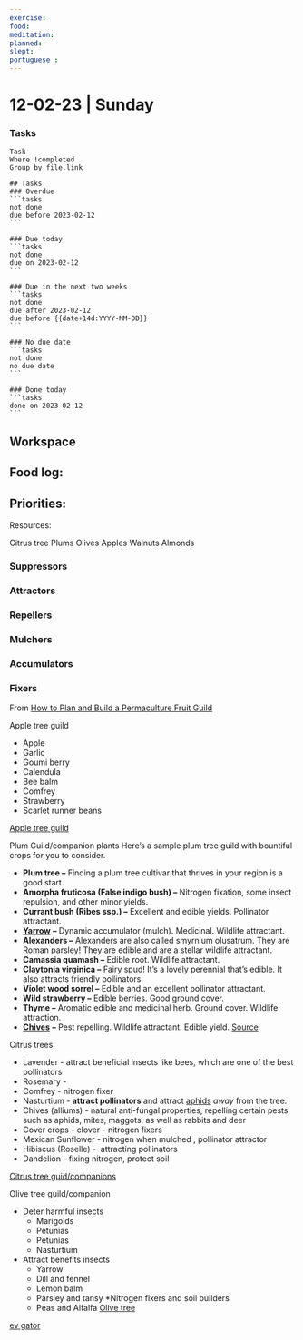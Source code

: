 ```yaml
---
exercise: 
food:
meditation:
planned:
slept:
portuguese :
---
```


# 12-02-23 | Sunday

### Tasks
```dataview
Task
Where !completed
Group by file.link
```

````
## Tasks
### Overdue
```tasks
not done
due before 2023-02-12
```

### Due today
```tasks
not done
due on 2023-02-12
```

### Due in the next two weeks
```tasks
not done
due after 2023-02-12
due before {{date+14d:YYYY-MM-DD}}
```

### No due date
```tasks
not done
no due date
```

### Done today
```tasks
done on 2023-02-12
```
````

## Workspace


Food log:
- 

Priorities:
- 

Resources:

Citrus tree
Plums
Olives
Apples
Walnuts
Almonds 


### Suppressors
### Attractors
### Repellers
### Mulchers
### Accumulators
### Fixers
From [How to Plan and Build a Permaculture Fruit Guild](https://morningchores.com/fruit-guild/)

Apple tree guild
-   Apple
-   Garlic
-   Goumi berry
-   Calendula
-   Bee balm
-   Comfrey
-   Strawberry
-   Scarlet runner beans

[Apple tree guild](https://permaculturedlife.com/a-simple-apple-tree-guild-example-with-lots-of-edible-plants/)


Plum Guild/companion plants
Here’s a sample plum tree guild with bountiful crops for you to consider.

-   **Plum tree –** Finding a plum tree cultivar that thrives in your region is a good start.
-   **Amorpha fruticosa (False indigo bush) –** Nitrogen fixation, some insect repulsion, and other minor yields. 
-   **Currant bush (Ribes ssp.) –** Excellent and edible yields. Pollinator attractant. 
-   [**Yarrow**](https://www.outdoorhappens.com/herbs-with-white-flowers) **–** Dynamic accumulator (mulch). Medicinal. Wildlife attractant.
-   **Alexanders –** Alexanders are also called smyrnium olusatrum. They are Roman parsley! They are edible and are a stellar wildlife attractant.
-   **Camassia quamash –** Edible root. Wildlife attractant.
-   **Claytonia virginica –** Fairy spud! It’s a lovely perennial that’s edible. It also attracts friendly pollinators.
-   **Violet wood sorrel –** Edible and an excellent pollinator attractant. 
-   **Wild strawberry –** Edible berries. Good ground cover. 
-   **Thyme –** Aromatic edible and medicinal herb. Ground cover. Wildlife attraction. 
-   [**Chives**](https://www.outdoorhappens.com/how-to-harvest-chives-without-killing-the-plant) **–** Pest repelling. Wildlife attractant. Edible yield.
[Source](https://www.outdoorhappens.com/plum-tree-guild/)

Citrus trees

 * Lavender - attract beneficial insects like bees, which are one of the best pollinators
 * Rosemary - 
 * Comfrey - nitrogen fixer
 * Nasturtium - **attract pollinators** and attract [aphids](https://couchtohomestead.com/fruit-tree-aphids/) _away_ from the tree.
 * Chives (alliums) - natural anti-fungal properties, repelling certain pests such as aphids, mites, maggots, as well as rabbits and deer
 * Cover crops - clover - nitrogen fixers
 * Mexican Sunflower - nitrogen when mulched , pollinator attractor
 * Hibiscus (Roselle) -  attracting pollinators
 * Dandelion - fixing nitrogen, protect soil

[Citrus tree guid/companions ](https://couchtohomestead.com/companion-plants-for-citrus-trees/)

Olive tree guild/companion 
 * Deter harmful insects
	 * Marigolds
	 * Petunias
	 * Petunias
	 * Nasturtium
* Attract benefits insects
	* Yarrow
	* Dill and fennel
	* Lemon balm
	* Parsley and tansy
	*Nitrogen fixers and soil builders
	* Peas and Alfalfa
[Olive tree ](https://www.oliviadaolive.com/best-companion-plants-for-olive-trees/)

[ev gator ](https://www.deere.com/en/gator-utility-vehicles/traditional-gators/te-4x2-electric-utility-vehicle/)

